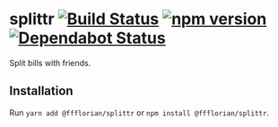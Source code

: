 # splittr [![Build Status](https://action-badges.now.sh/ffflorian/splittr)](https://github.com/ffflorian/splittr/actions/) [![npm version](https://img.shields.io/npm/v/@ffflorian/splittr.svg?style=flat)](https://www.npmjs.com/package/@ffflorian/splittr) [![Dependabot Status](https://api.dependabot.com/badges/status?host=github&repo=ffflorian/splittr)](https://dependabot.com)

Split bills with friends.

## Installation

Run `yarn add @ffflorian/splittr` or `npm install @ffflorian/splittr`.

